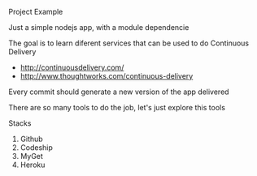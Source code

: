 Project Example

Just a simple nodejs app, with a module dependencie

The goal is to learn diferent services that can be used to do Continuous Delivery
 - http://continuousdelivery.com/
 - http://www.thoughtworks.com/continuous-delivery

Every commit should generate a new version of the app delivered

There are so many tools to do the job, let's just explore this tools

Stacks

1. Github
2. Codeship
3. MyGet
4. Heroku
